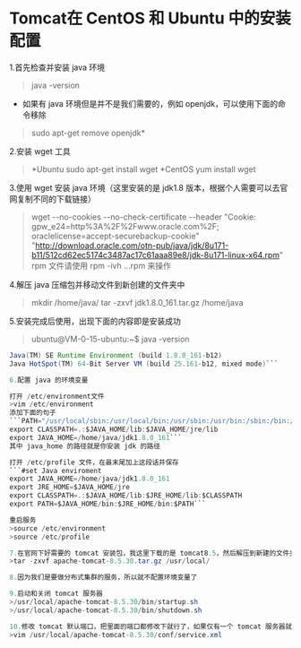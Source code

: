 # Tomcat在 CentOS 和 Ubuntu 中的安装配置

1.首先检查并安装 java 环境
>java -version
* 如果有 java 环境但是并不是我们需要的，例如 openjdk，可以使用下面的命令移除
>sudo apt-get remove openjdk*

2.安装 wget 工具
> *Ubuntu
>sudo apt-get install wget
> *CentOS
>yum install wget

3.使用 wget 安装 java 环境（这里安装的是 jdk1.8 版本，根据个人需要可以去官网复制不同的下载链接）
> wget --no-cookies --no-check-certificate --header "Cookie: gpw_e24=http%3A%2F%2Fwww.oracle.com%2F; oraclelicense=accept-securebackup-cookie" "http://download.oracle.com/otn-pub/java/jdk/8u171-b11/512cd62ec5174c3487ac17c61aaa89e8/jdk-8u171-linux-x64.rpm"
> rpm 文件请使用 rpm -ivh ...rpm 来操作

4.解压 java 压缩包并移动文件到新创建的文件夹中
>mkdir /home/java/
>tar -zxvf jdk1.8.0_161.tar.gz /home/java

5.安装完成后使用，出现下面的内容即是安装成功
>ubuntu@VM-0-15-ubuntu:~$ java -version
```java version "1.8.0_161"
Java(TM) SE Runtime Environment (build 1.8.0_161-b12)
Java HotSpot(TM) 64-Bit Server VM (build 25.161-b12, mixed mode)```

6.配置 java 的环境变量

打开 /etc/environment文件
>vim /etc/environment
添加下面的句子
```PATH="/usr/local/sbin:/usr/local/bin:/usr/sbin:/usr/bin:/sbin:/bin:/usr/games:/usr/local/games:$JAVA_HOME/bin"
export CLASSPATH=.:$JAVA_HOME/lib:$JAVA_HOME/jre/lib
export JAVA_HOME=/home/java/jdk1.8.0_161```
其中 java_home 的路径就是你安装 jdk 的路径

打开 /etc/profile 文件，在最末尾加上这段话并保存
```#set Java enviroment
export JAVA_HOME=/home/java/jdk1.8.0_161
export JRE_HOME=$JAVA_HOME/jre
export CLASSPATH=.:$JAVA_HOME/lib:$JRE_HOME/lib:$CLASSPATH
export PATH=$JAVA_HOME/bin:$JRE_HOME/bin:$PATH```

重启服务
>source /etc/environment
>source /etc/profile

7.在官网下好需要的 tomcat 安装包，我这里下载的是 tomcat8.5，然后解压到新建的文件夹中
>tar -zxvf apache-tomcat-8.5.30.tar.gz /usr/local/

8.因为我们是要做分布式集群的服务，所以就不配置环境变量了

9.启动和关闭 tomcat 服务器
>/usr/local/apache-tomcat-8.5.30/bin/startup.sh
>/usr/local/apache-tomcat-8.5.30/bin/shutdown.sh

10.修改 tomcat 默认端口，把里面的端口都修改下就行了，如果仅有一个 tomcat 服务器就只需要修改 connection 的8080端口就行了
>vim /usr/local/apache-tomcat-8.5.30/conf/service.xml


